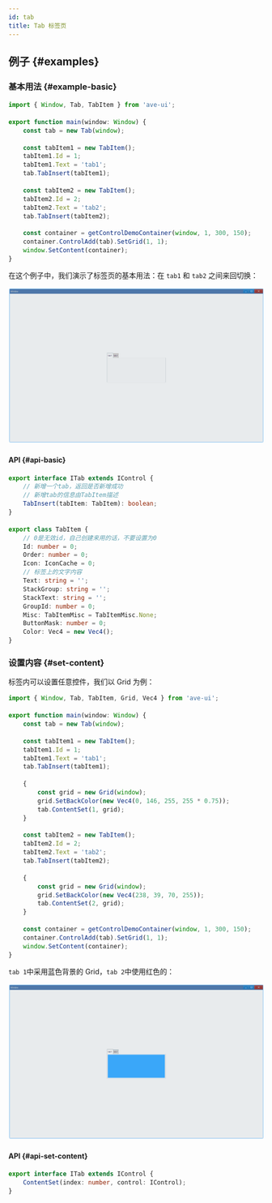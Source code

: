 ```yaml
---
id: tab
title: Tab 标签页
---
```


<!-- ## 简介 {#introduction}

TODO：以后添加对标签页的整体介绍。 -->

## 例子 {#examples}

### 基本用法 {#example-basic}

```ts {4,6,9}
import { Window, Tab, TabItem } from 'ave-ui';

export function main(window: Window) {
    const tab = new Tab(window);

    const tabItem1 = new TabItem();
    tabItem1.Id = 1;
    tabItem1.Text = 'tab1';
    tab.TabInsert(tabItem1);

    const tabItem2 = new TabItem();
    tabItem2.Id = 2;
    tabItem2.Text = 'tab2';
    tab.TabInsert(tabItem2);

    const container = getControlDemoContainer(window, 1, 300, 150);
    container.ControlAdd(tab).SetGrid(1, 1);
    window.SetContent(container);
}
```

在这个例子中，我们演示了标签页的基本用法：在 `tab1` 和 `tab2` 之间来回切换：

![tab basic](./assets/tab-basic.gif)

#### API {#api-basic}

```ts
export interface ITab extends IControl {
    // 新增一个tab，返回是否新增成功
    // 新增tab的信息由TabItem描述
    TabInsert(tabItem: TabItem): boolean;
}

export class TabItem {
    // 0是无效id，自己创建来用的话，不要设置为0
    Id: number = 0;
    Order: number = 0;
    Icon: IconCache = 0;
    // 标签上的文字内容
    Text: string = '';
    StackGroup: string = '';
    StackText: string = '';
    GroupId: number = 0;
    Misc: TabItemMisc = TabItemMisc.None;
    ButtonMask: number = 0;
    Color: Vec4 = new Vec4();
}
```

### 设置内容 {#set-content}

标签内可以设置任意控件，我们以 Grid 为例：

```ts {11-15}
import { Window, Tab, TabItem, Grid, Vec4 } from 'ave-ui';

export function main(window: Window) {
    const tab = new Tab(window);

    const tabItem1 = new TabItem();
    tabItem1.Id = 1;
    tabItem1.Text = 'tab1';
    tab.TabInsert(tabItem1);

    {
        const grid = new Grid(window);
        grid.SetBackColor(new Vec4(0, 146, 255, 255 * 0.75));
        tab.ContentSet(1, grid);
    }

    const tabItem2 = new TabItem();
    tabItem2.Id = 2;
    tabItem2.Text = 'tab2';
    tab.TabInsert(tabItem2);

    {
        const grid = new Grid(window);
        grid.SetBackColor(new Vec4(238, 39, 70, 255));
        tab.ContentSet(2, grid);
    }

    const container = getControlDemoContainer(window, 1, 300, 150);
    container.ControlAdd(tab).SetGrid(1, 1);
    window.SetContent(container);
}
```

`tab 1`中采用蓝色背景的 Grid，`tab 2`中使用红色的：

![tab set content](./assets/tab-set-content.gif)

#### API {#api-set-content}

```ts
export interface ITab extends IControl {
    ContentSet(index: number, control: IControl);
}
```
